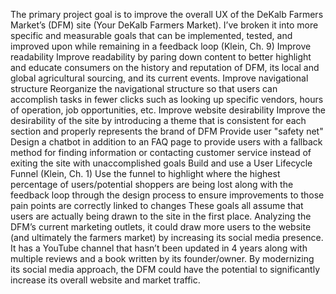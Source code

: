 The primary project goal is to improve the overall UX of the DeKalb Farmers Market’s (DFM) site (Your DeKalb Farmers Market). I’ve broken it into more specific and measurable goals that can be implemented, tested, and improved upon while remaining in a feedback loop (Klein, Ch. 9)
Improve readability
Improve readability by paring down content to better highlight and educate consumers on the history and reputation of DFM, its local and global agricultural sourcing, and its current events. 
Improve navigational structure
Reorganize the navigational structure so that users can accomplish tasks in fewer clicks such as looking up specific vendors, hours of operation, job opportunities, etc.
Improve website desirability
Improve the desirability of the site by introducing a theme that is consistent for each section and properly represents the brand of DFM
Provide user "safety net"
Design a chatbot in addition to an FAQ page to provide users with a fallback method for finding information or contacting customer service instead of exiting the site with unaccomplished goals
Build and use a User Lifecycle Funnel (Klein, Ch. 1) 
Use the funnel to highlight where the highest percentage of users/potential shoppers are being lost along with the feedback loop through the design process to ensure improvements to those pain points are correctly linked to changes
These goals all assume that users are actually being drawn to the site in the first place. Analyzing the DFM’s current marketing outlets, it could draw more users to the website (and ultimately the farmers market) by increasing its social media presence. It has a YouTube channel that hasn’t been updated in 4 years along with multiple reviews and a book written by its founder/owner. By modernizing its social media approach, the DFM could have the potential to significantly increase its overall website and market traffic. 
